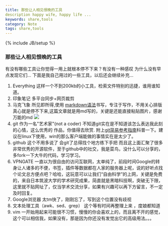 ```yaml
---
title: 那些让人相见恨晚的工具
description happy wife, happy life ...
keywords: share,tools
category: Note
tags: share,tools
---
```



{% include JB/setup %}
### 那些让人相见恨晚的工具


有没有哪些工具让你觉得一用上就根本停不下来？有没有一种感叹 为什么没有早点发现它们...
下面是我自己用过的一些工具，以后还会继续补充...


1. Everything  这样一个不到200kb的小工具，检索文件特别的迅捷，谁用谁知道。
2. 印象笔记   多平台同步+网页裁剪 
3. 马克飞象   所见即所得,使用 [markdown语法](http://dcycome.vicp.net/linux/2014-08/markdown-sys.html)书写，专注于写作，不用关心排版真心就是停不下来,这篇文章就是用md写的，关键是还能直接粘贴图片，感谢万能的md
![](http://needpp.qiniudn.com/2014/10/22/8e002b22-59f8-11e4-8976-bcaec5dfb671.png)
4. git 作为一名"艺术家"(not a coder) 不知道git实在是不知道该怎么表达我此刻的心情，这么优秀的
作品，你值得去欣赏. 附上[git简易参考指南](http://dcycome.vicp.net/linux/2014-08/git-bak.html)科普一下。建议在linux下使用，win的那么客户端能做的事情实在是太少了。
5. github  这个不用多说了 会git了总得找个地方练下手把 而且这上面汇聚了很多非常优秀的开源软件，至于github中的社交，我是菜鸟，没什么可以分享的，多fork一下大牛的代码，学习学习。
6. VPNGATE 一直以为很自由的访问互联网，太单纯了，前段时间Google的转身让人诸多的不便，书签，插件等数据都在人家的服务器上呢，说的好听点找个论文总方便点吧？哈哈，这玩意可以让我们“自由科学”的上网，关键是免费的，来自日本筑波大学的学术研究成果，简直就是黑暗科技啊，突破无下限，这里就不贴网址了，仅当学术交流分享，如果有兴趣可以再下方留言，不一定及时回复。
7. Google浏览器   太tm快了，刚刚忘了，写到这个位置没有歧视
8. 文本处理工具（awk、sed、grep） 这个等有时间再整理上来 ，度娘都知道
9. vim 一开始用起来可能很不习惯，慢慢的你会喜欢上的，而且离不开的感觉，这个可以相信我，如果没有，那是因为你还没有发觉出它的高级用法。。。

